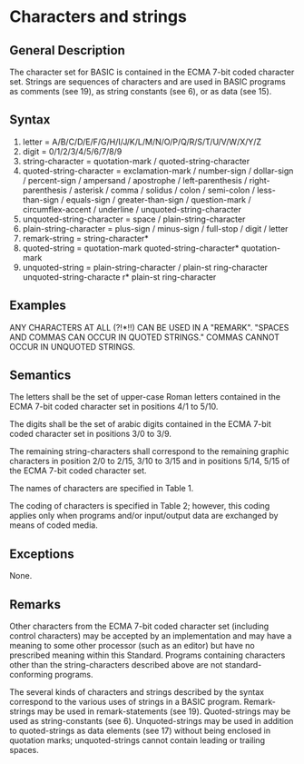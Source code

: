 # Characters and strings
## General Description 

The character set for BASIC is contained in the ECMA 7-bit coded character set. Strings are sequences of characters and are used in BASIC programs as comments (see 19), as string constants (see 6), or as data (see 15). 

## Syntax

  1. letter = A/B/C/D/E/F/G/H/I/J/K/L/M/N/O/P/Q/R/S/T/U/V/W/X/Y/Z 
  2. digit = 0/1/2/3/4/5/6/7/8/9 
  3. string-character = quotation-mark / quoted-string-character
  4. quoted-string-character = exclamation-mark / number-sign / dollar-sign / percent-sign / ampersand / apostrophe / left-parenthesis / right-parenthesis / asterisk / comma / solidus / colon / semi-colon / less-than-sign / equals-sign / greater-than-sign / question-mark / circumflex-accent / underline / unquoted-string-character 
  5. unquoted-string-character = space / plain-string-character 
  6. plain-string-character = plus-sign / minus-sign / full-stop / digit / letter 
  7. remark-string = string-character*
  8. quoted-string = quotation-mark quoted-string-character* quotation-mark 
  9. unquoted-string = plain-string-character / plain-st ring-character unquoted-string-characte r* plain-st ring-character

## Examples

ANY CHARACTERS AT ALL (?!*!!) CAN BE USED IN A "REMARK". "SPACES AND COMMAS CAN OCCUR IN QUOTED STRINGS." COMMAS CANNOT OCCUR IN UNQUOTED STRINGS.

## Semantics

The letters shall be the set of upper-case Roman letters contained in the ECMA 7-bit coded character set in positions 4/1 to 5/10.

The digits shall be the set of arabic digits contained in the ECMA 7-bit coded character set in positions 3/0 to 3/9.

The remaining string-characters shall correspond to the remaining graphic characters in position 2/0 to 2/15, 3/10 to 3/15 and in positions 5/14, 5/15 of the ECMA 7-bit coded character set.

The names of characters are specified in Table 1. 

The coding of characters is specified in Table 2; however, this coding applies only when programs and/or input/output data are exchanged by means of coded media. 

## Exceptions 

None. 

## Remarks 

Other characters from the ECMA 7-bit coded character set (including control characters) may be accepted by an implementation and may have a meaning to some other processor (such as an editor) but have no prescribed meaning within this Standard. Programs containing characters other than the string-characters described above are not standard-conforming programs. 

The several kinds of characters and strings described by the syntax correspond to the various uses of strings in a BASIC program. Remark-strings may be used in remark-statements (see 19). Quoted-strings may be used as string-constants (see 6). Unquoted-strings may be used in addition to quoted-strings as data elements (see 17) without being enclosed in quotation marks; unquoted-strings cannot contain leading or trailing spaces.
